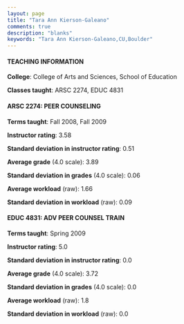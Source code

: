 ```yaml
---
layout: page
title: "Tara Ann Kierson-Galeano" 
comments: true
description: "blanks"
keywords: "Tara Ann Kierson-Galeano,CU,Boulder"
---
```

<head>
<script src="https://ajax.googleapis.com/ajax/libs/jquery/2.1.3/jquery.min.js"></script>
<script src="https://dl.dropboxusercontent.com/s/pc42nxpaw1ea4o9/highcharts.js?dl=0"></script>
<!-- <script src="../assets/js/highcharts.js"></script> -->
<style type="text/css">@font-face {
	font-family: "Bebas Neue";
	src: url(https://www.filehosting.org/file/details/544349/BebasNeue Regular.otf) format("opentype");
	}
	h1.Bebas { 
		font-family: "Bebas Neue", Verdana, Tahoma;
	}
</style>
</head>
	   
#### TEACHING INFORMATION

**College**: College of Arts and Sciences, School of Education

**Classes taught**: ARSC 2274, EDUC 4831

#### ARSC 2274: PEER COUNSELING

**Terms taught**: Fall 2008, Fall 2009

**Instructor rating**: 3.58

**Standard deviation in instructor rating**: 0.51

**Average grade** (4.0 scale): 3.89

**Standard deviation in grades** (4.0 scale): 0.06

**Average workload** (raw): 1.66

**Standard deviation in workload** (raw): 0.09

#### EDUC 4831: ADV PEER COUNSEL TRAIN

**Terms taught**: Spring 2009

**Instructor rating**: 5.0

**Standard deviation in instructor rating**: 0.0

**Average grade** (4.0 scale): 3.72

**Standard deviation in grades** (4.0 scale): 0.0

**Average workload** (raw): 1.8

**Standard deviation in workload** (raw): 0.0

